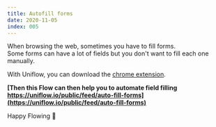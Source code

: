 ```yaml
---
title: Autofill forms
date: 2020-11-05
index: 005
---
```


When browsing the web, sometimes you have to fill forms.  
Some forms can have a lot of fields but you don't want to fill each one manually.

With Uniflow, you can download the [chrome extension](https://chrome.google.com/webstore/detail/uniflow-client/addfkelofconemofddhmmdgdiolnhppl).

**[Then this Flow can then help you to automate field filling https://uniflow.io/public/feed/auto-fill-forms](https://uniflow.io/public/feed/auto-fill-forms)**

Happy Flowing 🚀